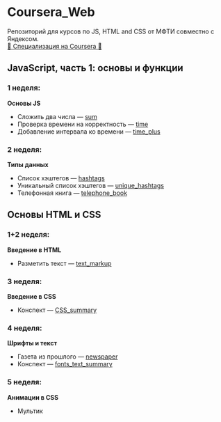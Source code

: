 # Coursera_Web
Репозиторий для курсов по JS, HTML and CSS от МФТИ совместно с Яндексом.  
[🧩 Специализация на Coursera 🧩](https://www.coursera.org/specializations/razrabotka-interfeysov)

## JavaScript, часть 1: основы и функции

### 1 неделя:
**Основы JS**
- Сложить два числа — [sum](https://github.com/r-vvch/Coursera_Web/tree/master/JS_part_1/1_week/sum "Перейти к расположению")
- Проверка времени на корректность — [time](https://github.com/r-vvch/Coursera_Web/tree/master/JS_part_1/1_week/time "Перейти к расположению")
- Добавление интервала ко времени — [time_plus](https://github.com/r-vvch/Coursera_Web/tree/master/JS_part_1/1_week/time_plus "Перейти к расположению")

### 2 неделя:
**Типы данных**
- Список хэштегов — [hashtags](https://github.com/r-vvch/Coursera_Web/tree/master/JS_part_1/2_week/hashtags "Перейти к расположению")
- Уникальный список хэштегов — [unique_hashtags](https://github.com/r-vvch/Coursera_Web/tree/master/JS_part_1/2_week/unique_hashtags "Перейти к расположению")
- Телефонная книга — [telephone_book](https://github.com/r-vvch/Coursera_Web/tree/master/JS_part_1/2_week/telephone_book "Перейти к расположению")


## Основы HTML и CSS

### 1+2 неделя:
**Введение в HTML**
- Разметить текст — [text_markup](https://github.com/r-vvch/Coursera_Web/tree/master/HTML_CSS_part_1/1+2_week/text_markup "Перейти к расположению")
  
### 3 неделя:
**Введение в CSS**
- Конспект — [CSS_summary](https://github.com/r-vvch/Coursera_Web/blob/master/HTML_CSS_part_1/3_week/CSS_summary.pdf "Перейти к расположению")

### 4 неделя:
**Шрифты и текст**
- Газета из прошлого — [newspaper](https://github.com/r-vvch/Coursera_Web/blob/master/HTML_CSS_part_1/4_week/newspaper)
- Конспект — [fonts_text_summary](https://github.com/r-vvch/Coursera_Web/blob/master/HTML_CSS_part_1/4_week/fonts_text_summary.pdf "Перейти к расположению")

### 5 неделя:
**Анимации в CSS**
- Мультик


